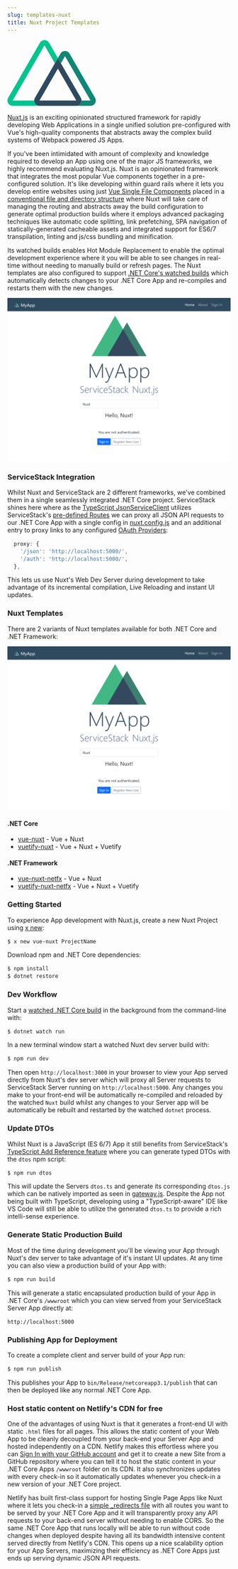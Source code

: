 ```yaml
---
slug: templates-nuxt
title: Nuxt Project Templates
---
```


<div class="not-prose my-8 ml-20 flex justify-center"><svg style="max-width:200px" xmlns="http://www.w3.org/2000/svg" viewBox="0 0 400 298"><g fill="none" fill-rule="nonzero"><path fill="#00C58E" d="M227.92099 82.07407l-13.6889 23.7037-46.8148-81.08641L23.7037 273.58025h97.3037c0 13.0912 10.61252 23.7037 23.70371 23.7037H23.70371c-8.46771 0-16.29145-4.52017-20.5246-11.85382-4.23315-7.33366-4.23272-16.36849.00114-23.70174L146.89383 12.83951c4.23415-7.33433 12.0596-11.85252 20.5284-11.85252 8.46878 0 16.29423 4.51819 20.52839 11.85252l39.97037 69.23456z"/><path fill="#2F495E" d="M331.6642 261.7284l-90.05432-155.95062-13.6889-23.7037-13.68888 23.7037-90.04445 155.95061c-4.23385 7.33325-4.23428 16.36808-.00113 23.70174 4.23314 7.33365 12.05689 11.85382 20.5246 11.85382h166.4c8.46946 0 16.29644-4.51525 20.532-11.84955 4.23555-7.3343 4.23606-16.37123.00132-23.706h.01976zM144.7111 273.58024L227.921 129.48148l83.19012 144.09877h-166.4z"/><path fill="#108775" d="M396.04938 285.4321c-4.23344 7.33254-12.05656 11.85185-20.52345 11.85185H311.1111c13.0912 0 23.7037-10.6125 23.7037-23.7037h40.66173L260.09877 73.74815l-18.4889 32.02963-13.68888-23.7037L239.5753 61.8963c4.23416-7.33433 12.0596-11.85252 20.5284-11.85252 8.46879 0 16.29423 4.51819 20.52839 11.85252l115.41728 199.8321c4.23426 7.33395 4.23426 16.36975 0 23.7037z"/></g></svg></div>

[Nuxt.js](https://nuxtjs.org) is an exciting opinionated structured framework for rapidly developing Web Applications in a single unified solution pre-configured with Vue's high-quality components that abstracts away the complex build systems of Webpack powered JS Apps.

If you've been intimidated with amount of complexity and knowledge required to develop an App using one of the major JS frameworks, we highly recommend evaluating Nuxt.js. Nuxt is an opinionated framework that integrates the most popular Vue components together in a pre-configured solution. It's like developing within guard rails where it lets you develop entire websites using just [Vue Single File Components](https://vuejs.org/v2/guide/single-file-components.html) placed in a [conventional file and directory structure](https://nuxtjs.org/guide/routing) where Nuxt will take care of managing the routing and abstracts away the build configuration to generate optimal production builds where it employs advanced packaging techniques like automatic code splitting, link prefetching, SPA navigation of statically-generated cacheable assets and integrated support for ES6/7 transpilation, linting and js/css bundling and minification.

Its watched builds enables Hot Module Replacement to enable the optimal development experience where it you will be able to see changes in real-time without needing to manually build or refresh pages. The Nuxt templates are also configured to support [.NET Core's watched builds](/templates/websites#watched-net-core-builds) which automatically detects changes to your .NET Core App and re-compiles and restarts them with the new changes. 

[![](https://raw.githubusercontent.com/ServiceStack/Assets/master/csharp-templates/vue-nuxt.png)](https://github.com/NetCoreTemplates/vue-nuxt)

### ServiceStack Integration

Whilst Nuxt and ServiceStack are 2 different frameworks, we've combined them in a single seamlessly integrated .NET Core project. ServiceStack shines here where as the [TypeScript JsonServiceClient](/typescript-add-servicestack-reference#typescript-serviceclient) utilizes ServiceStack's [pre-defined Routes](/routing#pre-defined-routes) we can proxy all JSON API requests to our .NET Core App with a single config in [nuxt.config.js](https://github.com/NetCoreTemplates/vue-nuxt/blob/master/MyApp/nuxt.config.js) and an additional entry to proxy links to any configured [OAuth Providers](/auth/authentication-and-authorization#oauth-providers):

```js
  proxy: {
    '/json': 'http://localhost:5000/',
    '/auth': 'http://localhost:5000/',
  },
```

This lets us use Nuxt's Web Dev Server during development to take advantage of its incremental compilation, Live Reloading and instant UI updates. 

### Nuxt Templates 

There are 2 variants of Nuxt templates available for both .NET Core and .NET Framework:

[![](https://raw.githubusercontent.com/ServiceStack/Assets/master/csharp-templates/vue-nuxt.png)](https://github.com/NetCoreTemplates/vue-nuxt)

#### .NET Core

  - [vue-nuxt](https://github.com/NetCoreTemplates/vue-nuxt) - Vue + Nuxt
  - [vuetify-nuxt](https://github.com/NetCoreTemplates/vuetify-nuxt) - Vue + Nuxt + Vuetify

#### .NET Framework

  - [vue-nuxt-netfx](https://github.com/NetFrameworkTemplates/vue-nuxt-netfx) - Vue + Nuxt
  - [vuetify-nuxt-netfx](https://github.com/NetFrameworkTemplates/vuetify-nuxt-netfx) - Vue + Nuxt + Vuetify

### Getting Started 

To experience App development with Nuxt.js, create a new Nuxt Project using [x new](/web-new):

```bash
$ x new vue-nuxt ProjectName
```

Download npm and .NET Core dependencies:

```bash
$ npm install
$ dotnet restore
```

### Dev Workflow

Start a [watched .NET Core build](/templates/websites#watched-net-core-builds) in the background from the command-line with:

```bash
$ dotnet watch run
```

In a new terminal window start a watched Nuxt dev server build with:

```bash
$ npm run dev
```

Then open `http://localhost:3000` in your browser to view your App served directly from Nuxt's dev server which will proxy all Server requests to ServiceStack Server running on `http://localhost:5000`. Any changes you make to your front-end will be automatically re-compiled and reloaded by the watched `Nuxt` build whilst any changes to your Server app will be automatically be rebuilt and restarted by the watched `dotnet` process.

### Update DTOs

Whilst Nuxt is a JavaScript (ES 6/7) App it still benefits from ServiceStack's [TypeScript Add Reference feature](/typescript-add-servicestack-reference) where you can generate typed DTOs with the `dtos` npm script:

```bash
$ npm run dtos
```

This will update the Servers `dtos.ts` and generate its corresponding `dtos.js` which can be natively imported as seen in 
[gateway.js](https://github.com/NetCoreTemplates/vue-nuxt/blob/master/MyApp/src/shared/gateway.js#L3). Despite the App not being built with TypeScript, developing using a "TypeScript-aware" IDE like VS Code will still be able to utilize the generated `dtos.ts` to provide a rich intelli-sense experience.

### Generate Static Production Build

Most of the time during development you'll be viewing your App through Nuxt's dev server to take advantage of it's instant UI updates. At any time you can also view a production build of your App with:

```bash
$ npm run build
```

This will generate a static encapsulated production build of your App in .NET Core's `/wwwroot` which you can view served from your ServiceStack Server App directly at:

    http://localhost:5000


### Publishing App for Deployment

To create a complete client and server build of your App run:

```bash
$ npm run publish
```

This publishes your App to `bin/Release/netcoreapp3.1/publish` that can then be deployed like any normal .NET Core App.

### Host static content on Netlify's CDN for free

One of the advantages of using Nuxt is that it generates a front-end UI with static `.html` files for all pages. This allows the static content of your Web App to be cleanly decoupled from your back-end your Server App and hosted independently on a CDN. Netlify makes this effortless where you can [Sign In with your GitHub account](https://app.netlify.com/signup) and get it to create a new Site from a GitHub repository where you can tell it to host the static content in your .NET Core Apps `/wwwroot` folder on its CDN. It also synchronizes updates with every check-in so it automatically updates whenever you check-in a new version of your .NET Core project. 

Netlify has built first-class support for hosting Single Page Apps like Nuxt where it lets you check-in a [simple _redirects file](https://www.netlify.com/docs/redirects/) with all routes you want to be served by your .NET Core App and it will transparently proxy any API requests to your back-end server without needing to enable CORS. So the same .NET Core App that runs locally will be able to run without code changes when deployed despite having all its bandwidth intensive content served directly from Netlify's CDN. This opens up a nice scalability option for your App Servers, maximizing their efficiency as .NET Core Apps just ends up serving dynamic JSON API requests.
